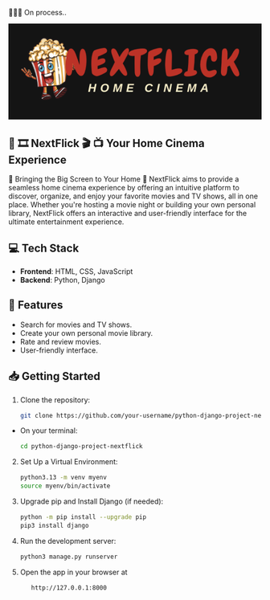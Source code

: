 👩🏽‍💻 On process..

![NextFlick Logo](https://github.com/Ploynpk/python-django-js-project-nextflick/blob/39692285d728cb4ccff9a27b824228080514d96e/static/assests/nextflick-logo.png)

## 🎥 🎞️ **NextFlick** 🎬 📺 Your Home Cinema Experience

🍿 Bringing the Big Screen to Your Home 🍿
NextFlick aims to provide a seamless home cinema experience by offering an intuitive platform to discover, organize, and enjoy your favorite movies and TV shows, all in one place. Whether you're hosting a movie night or building your own personal library, NextFlick offers an interactive and user-friendly interface for the ultimate entertainment experience.

## 💻 Tech Stack

- **Frontend**: HTML, CSS, JavaScript  
- **Backend**: Python, Django  


## 🚀 Features
- Search for movies and TV shows.
- Create your own personal movie library.
- Rate and review movies.
- User-friendly interface.


## 📥 Getting Started

1. Clone the repository:
    ```bash
    git clone https://github.com/your-username/python-django-project-nextflick.git
    ```
- On your terminal:
     ```bash
     cd python-django-project-nextflick
     ```
     
2. Set Up a Virtual Environment:
    ```bash
    python3.13 -m venv myenv
    source myenv/bin/activate
    ```

3. Upgrade pip and Install Django (if needed):
    ```bash
    python -m pip install --upgrade pip
    pip3 install django
    ```

4. Run the development server:
    ```bash
    python3 manage.py runserver
    ```

4. Open the app in your browser at
     ```bash
        http://127.0.0.1:8000
     ```

